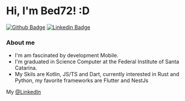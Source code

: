 # Hi, I'm Bed72! :D

[![Github Badge](https://img.shields.io/badge/-Github-000?style=flat-square&logo=Github&logoColor=white&link=https://github.com/fagnerpsantos)](https://github.com/bed72)
[![Linkedin Badge](https://img.shields.io/badge/-LinkedIn-blue?style=flat-square&logo=Linkedin&logoColor=white&link=https://www.linkedin.com/in/fagnerpsantos/)](https://www.linkedin.com/in/gabriel-ramos-bed/)


### About me
 - I'm am fascinated by development Mobile.
 - I'm graduated in Science Computer at the Federal Institute of Santa Catarina.
 - My Skils are Kotlin, JS/TS and Dart, currently interested in Rust and Python, my favorite frameworks are Flutter and NestJs

My [@LinkedIn](https://www.linkedin.com/in/gabriel-ramos-bed/)


